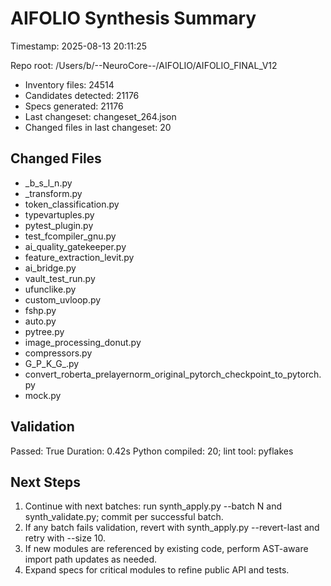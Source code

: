 # AIFOLIO Synthesis Summary

Timestamp: 2025-08-13 20:11:25

Repo root: /Users/b/--NeuroCore--/AIFOLIO/AIFOLIO_FINAL_V12


- Inventory files: 24514
- Candidates detected: 21176
- Specs generated: 21176
- Last changeset: changeset_264.json
- Changed files in last changeset: 20

## Changed Files

- _b_s_l_n.py
- _transform.py
- token_classification.py
- typevartuples.py
- pytest_plugin.py
- test_fcompiler_gnu.py
- ai_quality_gatekeeper.py
- feature_extraction_levit.py
- ai_bridge.py
- vault_test_run.py
- ufunclike.py
- custom_uvloop.py
- fshp.py
- auto.py
- pytree.py
- image_processing_donut.py
- compressors.py
- G_P_K_G_.py
- convert_roberta_prelayernorm_original_pytorch_checkpoint_to_pytorch.py
- mock.py

## Validation

Passed: True
Duration: 0.42s
Python compiled: 20; lint tool: pyflakes

## Next Steps

1. Continue with next batches: run synth_apply.py --batch N and synth_validate.py; commit per successful batch.
2. If any batch fails validation, revert with synth_apply.py --revert-last and retry with --size 10.
3. If new modules are referenced by existing code, perform AST-aware import path updates as needed.
4. Expand specs for critical modules to refine public API and tests.
